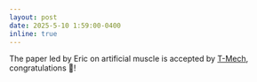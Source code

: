 ```yaml
---
layout: post
date: 2025-5-10 1:59:00-0400
inline: true
---
```

The paper led by Eric on artificial muscle is accepted by [T-Mech](), congratulations 🎉!